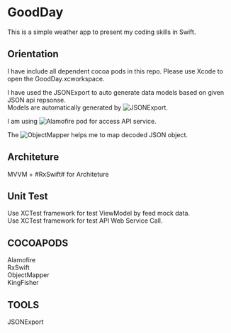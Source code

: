 # GoodDay
This is a simple weather app to present my coding skills in Swift.

## Orientation
I have include all dependent cocoa pods in this repo. Please use Xcode to open the GoodDay.xcworkspace.   

I have used the JSONExport to auto generate data models based on given JSON api repsonse.   
Models are automatically generated by ![JSONExport](https://github.com/Ahmed-Ali/JSONExport).  

I am using ![Alamofire](https://cocoapods.org/pods/Alamofire) pod for access API service.  

The ![ObjectMapper](https://cocoapods.org/pods/ObjectMapper) helps me to map decoded JSON object.  

## Architeture
MVVM + #RxSwift# for Architeture

## Unit Test
Use XCTest framework for test ViewModel by feed mock data.   
Use XCTest framework for test API Web Service Call.  

## COCOAPODS 

Alamofire   
RxSwift  
ObjectMapper  
KingFisher  

## TOOLS
JSONExport  
